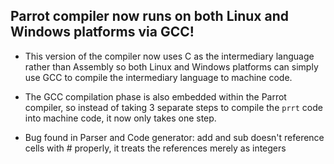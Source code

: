 <h2>Parrot compiler now runs on both Linux and Windows platforms via GCC!</h2>

* This version of the compiler now uses C as the intermediary language rather than Assembly so both Linux and Windows platforms can simply use GCC to compile the intermediary language to machine code.

* The GCC compilation phase is also embedded within the Parrot compiler, so instead of taking 3 separate steps to compile the  `prrt` code into machine code, it now only takes one step.

* Bug found in Parser and Code generator: add and sub doesn't reference cells with # properly, it treats the references merely as integers

